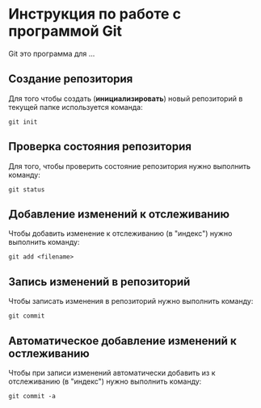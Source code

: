 # Инструкция по работе с программой Git

Git это программа для ...

## Создание репозитория

Для того чтобы создать (**инициализировать**) новый репозиторий в текущей папке используется команда:

    git init

## Проверка состояния репозитория

Для того, чтобы проверить состояние репозитория нужно выполнить команду:

    git status

## Добавление изменений к отслеживанию

Чтобы добавить изменение к отслеживанию (в "индекс") нужно выполнить команду:

    git add <filename>

## Запись изменений в репозиторий

Чтобы записать изменения в репозиторий нужно выполнить команду:

    git commit

## Автоматическое добавление изменений к остлеживанию

Чтобы при записи изменений автоматически добавить из к отслеживанию (в "индекс") нужно выполнить команду:

    git commit -a

